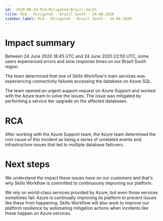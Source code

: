 ```yaml
---
id:  2020-06-24-RCA-Mitigated-Brazil-South
title: RCA - Mitigated - Brazil South - 24-06-2020
sidebar_label: RCA - Mitigated - Brazil South - 24-06-2020
---
```


# Impact summary

Between 24 June 2020 18:45 UTC and 24 June 2020 22:50 UTC, some users experienced errors and slow response times on our Brazil South region.

The team determined that one of Skills Workflow's main services was experiencing connectivity failures accessing the database on Azure SQL.

The team opened an urgent support request on Azure Support and worked with the Azure team to solve the issues. The issue was mitigated by performing a service tier upgrade on the affected databases.

# RCA

After working with the Azure Support team, the Azure team determined the root cause of this incident as being a series of unrelated events and infrastructure issues that led to multiple database failovers.



# Next steps

We understand the impact these issues have on our customers and that's why Skills Workflow is committed to continuously improving our platform.

We rely on world-class services provided by Azure, but even those services sometimes fail. Azure is continually improving its platform to prevent issues like these from happening.
Skills Workflow will also work to improve our platform resilience by automating mitigation actions when incidents like these happen on Azure services.